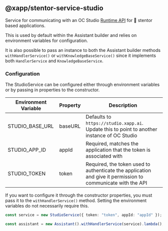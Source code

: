 ## @xapp/stentor-service-studio

Service for communicating with an OC Studio [Runtime API](https://documentation.xapp.ai/docs/development/api/runtime) for 📣 stentor based applications.

This is used by default within the Assistant builder and relies on environment variables for configuration.

It is also possible to pass an instance to both the Assistant builder methods `withHandlerService()` or `withKnowledgeBaseService()` since it implements both `HandlerService` and `KnowledgeBaseService`.

### Configuration

The StudioService can be configured either through environment variables or by passing in properties to the constructor.

| Environment Variable | Property | Description                                                                                                 |
| -------------------- | -------- | ----------------------------------------------------------------------------------------------------------- |
| STUDIO_BASE_URL      | baseURL  | Defaults to `https://studio.xapp.ai`. Update this to point to another instance of OC Studio                 |
| STUDIO_APP_ID        | appId    | Required, matches the application that the token is associated with                                         |
| STUDIO_TOKEN         | token    | Required, the token used to authenticate the application and give it permission to communicate with the API |

If you want to configure it through the constructor properties, you must pass it to the `withHandlerService()` method. Setting the environment variables do not necessarily require this.

```typescript
const service = new StudioService({ token: "token", appId: "appId" });

const assistant = new Assistant().withHandlerService(service).lambda();
```
